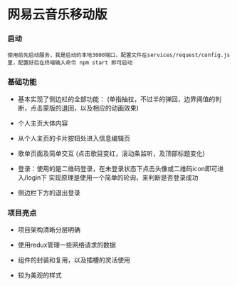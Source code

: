 # 网易云音乐移动版
### 启动
    使用前先启动服务，我是启动的本地3000端口，配置文件在services/request/config.js里，配置好后在终端输入命令 npm start 即可启动
### 基础功能
- 基本实现了侧边栏的全部功能：
    (单指抽拉，不过半的弹回，边界阈值的判断，点击蒙版的退回，以及相应的动画效果)

- 个人主页大体内容

- 从个人主页的卡片按钮处进入信息编辑页 

- 歌单页面及简单交互
    (点击歌目变红，滚动条监听，及顶部标题变化)

- 登录：使用的是二维码登录，在未登录状态下点击头像或二维码icon即可进入/login下
        实现原理是使用一个简单的轮询，来判断是否登录成功

- 侧边栏下方的退出登录

### 项目亮点

- 项目架构清晰分层明确

- 使用redux管理一些网络请求的数据

- 组件的封装和复用，以及插槽的灵活使用

- 较为美观的样式

